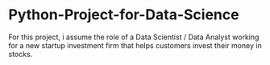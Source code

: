 # Python-Project-for-Data-Science
For this project, i assume the role of a Data Scientist / Data Analyst working for a new startup investment firm that helps customers invest their money in stocks.
